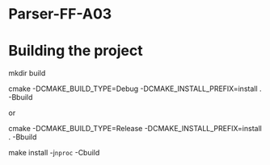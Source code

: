 # Parser-FF-A03

# Building the project
mkdir build

cmake -DCMAKE_BUILD_TYPE=Debug -DCMAKE_INSTALL_PREFIX=install . -Bbuild

or

cmake -DCMAKE_BUILD_TYPE=Release -DCMAKE_INSTALL_PREFIX=install . -Bbuild

make install -j`nproc` -Cbuild